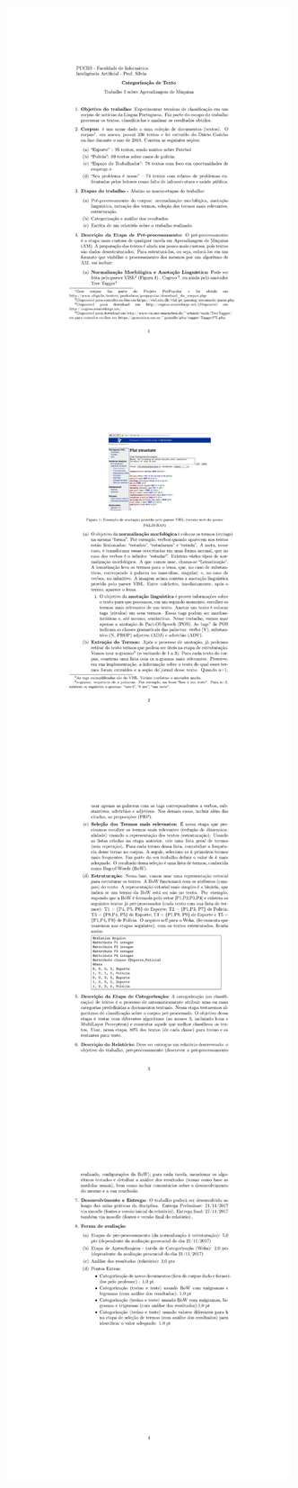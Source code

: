 ![enunciado1](https://github.com/brandelli/iaTrabalho3/blob/master/data/T3_2017_02-1.jpg)
![enunciado1](https://github.com/brandelli/iaTrabalho3/blob/master/data/T3_2017_02-2.jpg)
![enunciado1](https://github.com/brandelli/iaTrabalho3/blob/master/data/T3_2017_02-3.jpg)
![enunciado1](https://github.com/brandelli/iaTrabalho3/blob/master/data/T3_2017_02-4.jpg)
